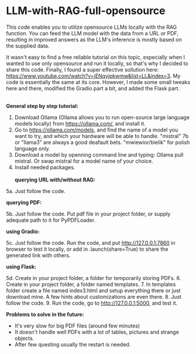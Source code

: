 # LLM-with-RAG-full-opensource

This code enables you to utilize opensource LLMs locally with the RAG function. You can feed the LLM model with the data from a URL or PDF, resulting in improved answers as the LLM's inference is mostly based on the supplied data.

It wasn't easy to find a free reliable tutorial on this topic, especially when I wanted to use only opensource and run it locally, so that's why I decided to share this code. Finally, I found a super effective sollution here: https://www.youtube.com/watch?v=jENqvjpkwmw&list=LL&index=3. My code is essentially the same at its core. However, I made some small tweaks here and there, modified the Gradio part a bit, and added the Flask part. 
<br><br>

**General step by step tutorial:**
1. Download Ollama (Ollama allows you to run open-source large language models locally) from https://ollama.com/, and install it.
2. Go to https://ollama.com/models, and find the name of a model you want to try, and which your hardware will be able to handle. "mistral" 7b or "llama3" are always a good deafault bets. "mwiewior/bielik" for polish language only.
3. Download a model by openning command line and typing: Ollama pull mistral. Or swap mistral for a model name of your choice.
4. Install needed packages.
<br><br>
**querying URL with/without RAG:**

5a. Just follow the code.

**querying PDF:**

5b. Just follow the code. Put pdf file in your project folder, or supply adequate path to it for PyPDFLoader.

**using Gradio:**

5c. Just follow the code. Run the code, and put http://127.0.0.1:7860 in browser to test it locally, or add in .launch(share=True) to share the generated link with others.

**using Flask:**

5d. Create in your project folder, a folder for temporarily storing PDFs.
6. Create in your project folder, a folder named templates.
7. In templates folder create a file named index3.html and setup everything there or just download mine. A few hints about customizations are even there.
8. Just follow the code.
9. Run the code, go to http://127.0.0.1:5000, and test it.

**Problems to solve in the future:**
 - It's very slow for big PDF files (around few minutes)
 - It doesn't handle well PDFs with a lot of tables, pictures and strange objects.
 - After few questing usually the restart is needed.
